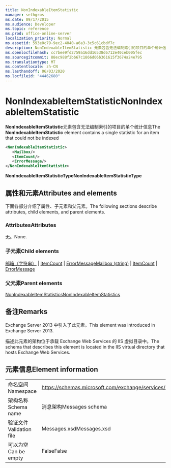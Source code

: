 ```yaml
---
title: NonIndexableItemStatistic
manager: sethgros
ms.date: 09/17/2015
ms.audience: Developer
ms.topic: reference
ms.prod: office-online-server
localization_priority: Normal
ms.assetid: 593e0c79-9ec2-4040-a6a3-3c5c61cbdf7c
description: NonIndexableItemStatistic 元素包含无法编制索引的项目的单个统计信息
ms.openlocfilehash: cc7bee9fd2759a16dd16538d6712e40ceb005fec
ms.sourcegitcommit: 88ec988f2bb67c1866d06b361615f3674a24e795
ms.translationtype: MT
ms.contentlocale: zh-CN
ms.lasthandoff: 06/03/2020
ms.locfileid: "44462680"
---
```

# <a name="nonindexableitemstatistic"></a><span data-ttu-id="d4f30-103">NonIndexableItemStatistic</span><span class="sxs-lookup"><span data-stu-id="d4f30-103">NonIndexableItemStatistic</span></span>

<span data-ttu-id="d4f30-104">**NonIndexableItemStatistic**元素包含无法编制索引的项目的单个统计信息</span><span class="sxs-lookup"><span data-stu-id="d4f30-104">The **NonIndexableItemStatistic** element contains a single statistic for an item that could not be indexed</span></span> 
  
```XML
<NonIndexableItemStatistic>
   <Mailbox/>
   <ItemCount/>
   <ErrorMessage/>
</NonIndexableItemStatistic>
```

 <span data-ttu-id="d4f30-105">**NonIndexableItemStatisticType**</span><span class="sxs-lookup"><span data-stu-id="d4f30-105">**NonIndexableItemStatisticType**</span></span>
## <a name="attributes-and-elements"></a><span data-ttu-id="d4f30-106">属性和元素</span><span class="sxs-lookup"><span data-stu-id="d4f30-106">Attributes and elements</span></span>

<span data-ttu-id="d4f30-107">下面各部分介绍了属性、子元素和父元素。</span><span class="sxs-lookup"><span data-stu-id="d4f30-107">The following sections describe attributes, child elements, and parent elements.</span></span>
  
### <a name="attributes"></a><span data-ttu-id="d4f30-108">Attributes</span><span class="sxs-lookup"><span data-stu-id="d4f30-108">Attributes</span></span>

<span data-ttu-id="d4f30-109">无。</span><span class="sxs-lookup"><span data-stu-id="d4f30-109">None.</span></span>
  
### <a name="child-elements"></a><span data-ttu-id="d4f30-110">子元素</span><span class="sxs-lookup"><span data-stu-id="d4f30-110">Child elements</span></span>

<span data-ttu-id="d4f30-111">[邮箱（字符串）](mailbox-string.md)  | [ItemCount](itemcount.md)  | [ErrorMessage](errormessage.md)</span><span class="sxs-lookup"><span data-stu-id="d4f30-111">[Mailbox (string)](mailbox-string.md) | [ItemCount](itemcount.md) | [ErrorMessage](errormessage.md)</span></span>
  
### <a name="parent-elements"></a><span data-ttu-id="d4f30-112">父元素</span><span class="sxs-lookup"><span data-stu-id="d4f30-112">Parent elements</span></span>

[<span data-ttu-id="d4f30-113">NonIndexableItemStatistics</span><span class="sxs-lookup"><span data-stu-id="d4f30-113">NonIndexableItemStatistics</span></span>](nonindexableitemstatistics.md)
  
## <a name="remarks"></a><span data-ttu-id="d4f30-114">备注</span><span class="sxs-lookup"><span data-stu-id="d4f30-114">Remarks</span></span>

<span data-ttu-id="d4f30-115">Exchange Server 2013 中引入了此元素。</span><span class="sxs-lookup"><span data-stu-id="d4f30-115">This element was introduced in Exchange Server 2013.</span></span>
  
<span data-ttu-id="d4f30-116">描述此元素的架构位于承载 Exchange Web Services 的 IIS 虚拟目录中。</span><span class="sxs-lookup"><span data-stu-id="d4f30-116">The schema that describes this element is located in the IIS virtual directory that hosts Exchange Web Services.</span></span>
  
## <a name="element-information"></a><span data-ttu-id="d4f30-117">元素信息</span><span class="sxs-lookup"><span data-stu-id="d4f30-117">Element information</span></span>

|||
|:-----|:-----|
|<span data-ttu-id="d4f30-118">命名空间</span><span class="sxs-lookup"><span data-stu-id="d4f30-118">Namespace</span></span>  <br/> |https://schemas.microsoft.com/exchange/services/2006/messages  <br/> |
|<span data-ttu-id="d4f30-119">架构名称</span><span class="sxs-lookup"><span data-stu-id="d4f30-119">Schema name</span></span>  <br/> |<span data-ttu-id="d4f30-120">消息架构</span><span class="sxs-lookup"><span data-stu-id="d4f30-120">Messages schema</span></span>  <br/> |
|<span data-ttu-id="d4f30-121">验证文件</span><span class="sxs-lookup"><span data-stu-id="d4f30-121">Validation file</span></span>  <br/> |<span data-ttu-id="d4f30-122">Messages.xsd</span><span class="sxs-lookup"><span data-stu-id="d4f30-122">Messages.xsd</span></span>  <br/> |
|<span data-ttu-id="d4f30-123">可以为空</span><span class="sxs-lookup"><span data-stu-id="d4f30-123">Can be empty</span></span>  <br/> |<span data-ttu-id="d4f30-124">False</span><span class="sxs-lookup"><span data-stu-id="d4f30-124">False</span></span>  <br/> |
   

